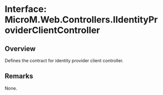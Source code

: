 # Interface: MicroM.Web.Controllers.IIdentityProviderClientController
## Overview
Defines the contract for identity provider client controller.

## Remarks
None.

